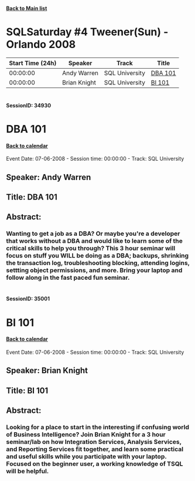 #### [Back to Main list](index.md)
# SQLSaturday #4 Tweener(Sun) - Orlando 2008
Start Time (24h)|Speaker|Track|Title
---|---|---|---
00:00:00|Andy Warren|SQL University|[DBA 101](#sessionid-34930)
00:00:00|Brian Knight|SQL University|[BI 101](#sessionid-35001)
#  
#### SessionID: 34930
# DBA 101
#### [Back to calendar](#SQLSaturday-#4-Tweener(Sun)---Orlando-2008)
Event Date: 07-06-2008 - Session time: 00:00:00 - Track: SQL University
## Speaker: Andy Warren
## Title: DBA 101
## Abstract:
### Wanting to get a job as a DBA? Or maybe you're a developer that works without a DBA and would like to learn some of the critical skills to help you through? This 3 hour seminar will focus on stuff you WILL be doing as a DBA; backups, shrinking the transaction log, troubleshooting blocking, attending logins, settting object permissions, and more. Bring your laptop and follow along in the fast paced  fun seminar.
#  
#### SessionID: 35001
# BI 101
#### [Back to calendar](#SQLSaturday-#4-Tweener(Sun)---Orlando-2008)
Event Date: 07-06-2008 - Session time: 00:00:00 - Track: SQL University
## Speaker: Brian Knight
## Title: BI 101
## Abstract:
### Looking for a place to start in the interesting if confusing world of Business Intelligence? Join Brian Knight for a 3 hour seminar/lab on how Integration Services, Analysis Services, and Reporting Services fit together, and learn some practical and useful skills while you participate with your laptop. Focused on the beginner user, a working knowledge of TSQL will be helpful.

